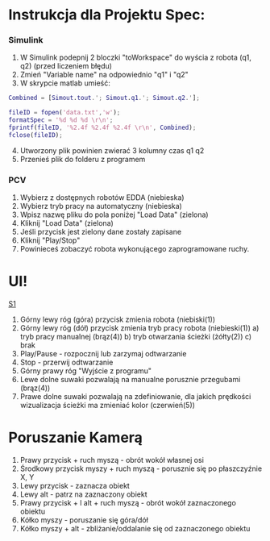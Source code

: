 # Instrukcja dla Projektu Spec:

### Simulink

1. W Simulink podepnij 2 bloczki "toWorkspace" do wyścia z robota (q1, q2) (przed liczeniem błędu) 
2. Zmień "Variable name" na odpowiednio "q1" i "q2"
3. W skrypcie matlab umieść:

```matlab
Combined = [Simout.tout.'; Simout.q1.'; Simout.q2.'];

fileID = fopen('data.txt','w');
formatSpec = '%d %d %d \r\n';
fprintf(fileID, '%2.4f %2.4f %2.4f \r\n', Combined);
fclose(fileID);
```
4. Utworzony plik powinien zwierać 3 kolumny
czas q1 q2
5. Przenieś plik do folderu z programem

### PCV

1. Wybierz z dostępnych robotów EDDA (niebieska)
2. Wybierz tryb pracy na automatyczny (niebieska)
3. Wpisz nazwę pliku do pola poniżej "Load Data" (zielona)
4. Kliknij "Load Data" (zielona)
5. Jeśli przycisk jest zielony dane zostały zapisane
6. Kliknij "Play/Stop" 
7. Powinieceś zobaczyć robota wykonującego zaprogramowane ruchy.

# UI!

[S1](https://github.com/BlackMorzan/Prepraration_Cell_Viewer/blob/master/Photos/UI.png)

1. Górny lewy róg (góra) przycisk zmienia robota (niebiski(1))
2. Górny lewy róg (dół) przycisk zmienia tryb pracy robota (niebieski(1))
 a) tryb pracy manualnej (brąz(4))
 b) tryb otwarzania ścieżki (żółty(2))
 c) brak
3. Play/Pause - rozpocznij lub zarzymaj odtwarzanie
4. Stop - przerwij odtwarzanie
4. Górny prawy róg "Wyjście z programu"
5. Lewe dolne suwaki pozwalają na manualne porusznie przegubami (brąz(4))
6. Prawe dolne suwaki pozwalają na zdefiniowanie, dla jakich prędkości wizualizacja ścieżki ma zmieniać kolor (czerwień(5))


# Poruszanie Kamerą

1. Prawy przycisk + ruch myszą - obrót wokół własnej osi
2. Środkowy przycisk myszy + ruch myszą - porusznie się po płaszczyźnie X, Y
3. Lewy przycisk - zaznacza obiekt
4. Lewy alt - patrz na zaznaczony obiekt
5. Prawy przycisk + l alt + ruch myszą - obrót wokół zaznaczonego obiektu
6. Kółko myszy - poruszanie się góra/dół
7. Kółko myszy + alt - zbliżanie/oddalanie się od zaznaczonego obiektu